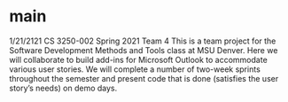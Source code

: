 # main
1/21/2121
CS 3250-002 Spring 2021
Team 4
This is a team project for the Software Development Methods and Tools class at MSU Denver. Here we will collaborate to build add-ins for Microsoft Outlook to accommodate various user stories. We will complete a number of two-week sprints throughout the semester and present code that is done (satisfies the user story’s needs) on demo days.

